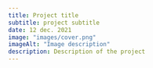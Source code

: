 ```yaml
---
title: Project title
subtitle: project subtitle
date: 12 dec. 2021
image: "images/cover.png"
imageAlt: "Image description"
description: Description of the project
---
```


